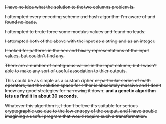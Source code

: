 ~~I have no idea what the solution to the two columns problem is.~~

~~I attempted every encoding scheme and hash algorithm I'm aware of and found no leads.~~

~~I attempted to brute force some modulus values and found no leads.~~

~~I attempted both of the above with the input as a string and as an integer.~~

~~I looked for patterns in the hex and binary representations of the input values, but couldn't find any.~~

~~There are a number of contiguous values in the input column, but I wasn't able to make any sort of useful association to thier outputs.~~

This could be as simple as a custom cipher ~~or particular series of math operators, but the solution space for either is absolutely massive and I don't know any good strategies for narrowing it down.~~ **and a genetic algorithm lets us find it in about 30 seconds**.

~~Whatever this algorithm is, I don't believe it's suitable for serious cryptographic use due to the low entropy of the output, and I have trouble imagining a useful program that would require such a transformation.~~
